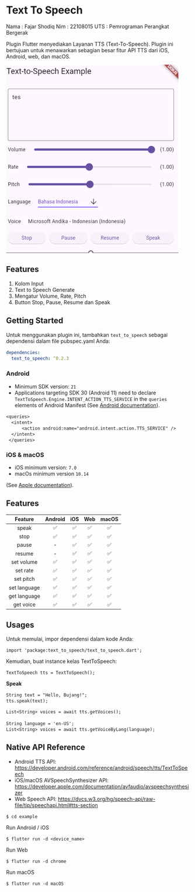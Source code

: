 # Text To Speech

Nama : Fajar Shodiq
Nim : 22108015
UTS : Pemrograman Perangkat Bergerak

Plugin Flutter menyediakan Layanan TTS (Text-To-Speech). Plugin ini bertujuan untuk menawarkan sebagian besar fitur API TTS dari iOS, Android, web, dan macOS.

![screenshot.png](Screenshot_1.png)

## Features

1. Kolom Input
2. Text to Speech Generate
3. Mengatur Volume, Rate, Pitch
4. Button Stop, Pause, Resume dan Speak

## Getting Started

Untuk menggunakan plugin ini, tambahkan `text_to_speech` sebagai dependensi dalam file pubspec.yaml Anda:

```yaml
dependencies:
  text_to_speech: ^0.2.3
```

### Android

- Minimum SDK version: `21`
- Applications targeting SDK 30 (Android 11) need to declare `TextToSpeech.Engine.INTENT_ACTION_TTS_SERVICE` in the `queries` elements of Android Manifest (See [Android documentation](https://developer.android.com/reference/android/speech/tts/TextToSpeech)).

```
<queries>
  <intent>
      <action android:name="android.intent.action.TTS_SERVICE" />
  </intent>
 </queries>
```

### iOS & macOS

- iOS minimum version: `7.0`
- macOs minimum version `10.14`

(See [Apple documentation](https://developer.apple.com/documentation/avfaudio/avspeechsynthesizer)).

## Features

|   Feature    |      Android       |        iOS         |        Web         |       macOS        |
| :----------: | :----------------: | :----------------: | :----------------: | :----------------: |
|    speak     | :white_check_mark: | :white_check_mark: | :white_check_mark: | :white_check_mark: |
|     stop     | :white_check_mark: | :white_check_mark: | :white_check_mark: | :white_check_mark: |
|    pause     |         -          | :white_check_mark: | :white_check_mark: | :white_check_mark: |
|    resume    |         -          | :white_check_mark: | :white_check_mark: | :white_check_mark: |
|  set volume  | :white_check_mark: | :white_check_mark: | :white_check_mark: | :white_check_mark: |
|   set rate   | :white_check_mark: | :white_check_mark: | :white_check_mark: | :white_check_mark: |
|  set pitch   | :white_check_mark: | :white_check_mark: | :white_check_mark: | :white_check_mark: |
| set language | :white_check_mark: | :white_check_mark: | :white_check_mark: | :white_check_mark: |
| get language | :white_check_mark: | :white_check_mark: | :white_check_mark: | :white_check_mark: |
|  get voice   | :white_check_mark: | :white_check_mark: | :white_check_mark: | :white_check_mark: |

## Usages

Untuk memulai, impor dependensi dalam kode Anda:

```
import 'package:text_to_speech/text_to_speech.dart';
```

Kemudian, buat instance kelas TextToSpeech:

```
TextToSpeech tts = TextToSpeech();
```

**Speak**

```
String text = "Hello, Bujang!";
tts.speak(text);
```

```
List<String> voices = await tts.getVoices();

String language = 'en-US';
List<String> voices = await tts.getVoiceByLang(language);
```

## Native API Reference

- Android TTS API: https://developer.android.com/reference/android/speech/tts/TextToSpeech
- iOS/macOS AVSpeechSynthesizer API: https://developer.apple.com/documentation/avfaudio/avspeechsynthesizer
- Web Speech API: https://dvcs.w3.org/hg/speech-api/raw-file/tip/speechapi.html#tts-section

```
$ cd example
```

Run Android / iOS

```
$ flutter run -d <device_name>
```

Run Web

```
$ flutter run -d chrome
```

Run macOS

```
$ flutter run -d macOS
```
